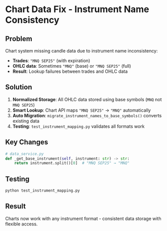 # Chart Data Fix - Instrument Name Consistency

## Problem
Chart system missing candle data due to instrument name inconsistency:
- **Trades**: `"MNQ SEP25"` (with expiration)
- **OHLC data**: Sometimes `"MNQ"` (base) or `"MNQ SEP25"` (full)
- **Result**: Lookup failures between trades and OHLC data

## Solution
1. **Normalized Storage**: All OHLC data stored using base symbols (`MNQ` not `MNQ SEP25`)
2. **Smart Lookup**: Chart API maps `"MNQ SEP25"` → `"MNQ"` automatically  
3. **Auto Migration**: `migrate_instrument_names_to_base_symbols()` converts existing data
4. **Testing**: `test_instrument_mapping.py` validates all formats work

## Key Changes
```python
# data_service.py
def _get_base_instrument(self, instrument: str) -> str:
    return instrument.split()[0]  # "MNQ SEP25" → "MNQ"
```

## Testing
```bash
python test_instrument_mapping.py
```

## Result
Charts now work with any instrument format - consistent data storage with flexible access.